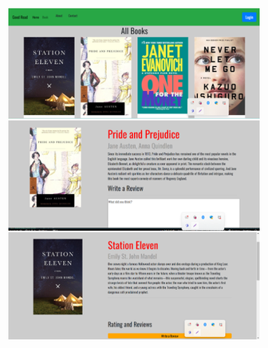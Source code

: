 <img src="https://github.com/SteffanSingh/Good-read-React-Project/blob/f059ce86e447fbc70a38e43e7df681f74cdeb5dc/goodreead%20top%20page.png" alt="Good read Book Page">
<img src="https://github.com/SteffanSingh/Good-read-React-Project/blob/f059ce86e447fbc70a38e43e7df681f74cdeb5dc/Goodread-%20AddReview.png" alt="Good read Add Review Page">
<img src="https://github.com/SteffanSingh/Good-read-React-Project/blob/f059ce86e447fbc70a38e43e7df681f74cdeb5dc/goodread-Review.png" alt="Good read Review Page">
